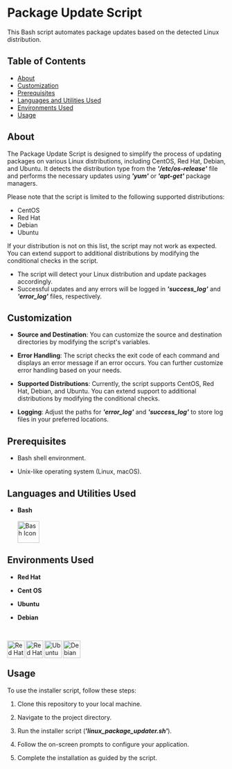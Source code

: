 # Package Update Script

This Bash script automates package updates based on the detected Linux distribution.

## Table of Contents

- [About](#about)
- [Customization](#customization)
- [Prerequisites](#prerequisites)
- [Languages and Utilities Used](#languages-and-utilities-used)
- [Environments Used](#environments-used)
- [Usage](#usage)


## About

The Package Update Script is designed to simplify the process of updating packages on various Linux distributions, including CentOS, Red Hat, Debian, and Ubuntu. It detects the distribution type from the ***'/etc/os-release'*** file and performs the necessary updates using ***'yum'*** or ***'apt-get'*** package managers.

Please note that the script is limited to the following supported distributions:

- CentOS
- Red Hat
- Debian
- Ubuntu

If your distribution is not on this list, the script may not work as expected. You can extend support to additional distributions by modifying the conditional checks in the script.

- The script will detect your Linux distribution and update packages accordingly.
- Successful updates and any errors will be logged in ***'success_log'*** and ***'error_log'*** files, respectively.

## Customization

- **Source and Destination**: You can customize the source and destination directories by modifying the script's variables.

- **Error Handling**: The script checks the exit code of each command and displays an error message if an error occurs. You can further customize error handling based on your needs.

- **Supported Distributions**: Currently, the script supports CentOS, Red Hat, Debian, and Ubuntu. You can extend support to additional distributions by modifying the conditional checks.

- **Logging**: Adjust the paths for ***'error_log'*** and ***'success_log'*** to store log files in your preferred locations.

## Prerequisites

- Bash shell environment.

- Unix-like operating system (Linux, macOS).

## Languages and Utilities Used
- **Bash**
  <br><br>
[<img align="left" alt="Bash Icon" width="50px" src="https://upload.wikimedia.org/wikipedia/commons/4/4b/Bash_Logo_Colored.svg" />][bash]

[bash]: https://www.gnu.org/software/bash/
  <br><br>

## Environments Used

- **Red Hat**
- **Cent OS**
- **Ubuntu**
- **Debian**
  
   <br> 
[<img align="left" alt="Red Hat Icon" width="40px" src="https://upload.wikimedia.org/wikipedia/commons/d/d8/Red_Hat_logo.svg" />][red_hat]
[<img align="left" alt="Red Hat Icon" width="40px" src="https://upload.wikimedia.org/wikipedia/commons/6/63/CentOS_color_logo.svg" />][cent_os]
[<img align="left" alt="Ubuntu Icon" width="40px" src="https://upload.wikimedia.org/wikipedia/commons/9/9e/UbuntuCoF.svg" />][ubuntu]
[<img align="left" alt="Debian Icon" width="40px" src="https://upload.wikimedia.org/wikipedia/commons/4/4a/Debian-OpenLogo.svg" />][debian]

[red_hat]: https://www.redhat.com/
[cent_os]: https://www.centos.org/
[ubuntu]: https://ubuntu.com/
[debian]: https://www.debian.org/
<br><br>

## Usage

To use the installer script, follow these steps:

1. Clone this repository to your local machine.

2. Navigate to the project directory.

3. Run the installer script (***'linux_package_updater.sh'***).

4. Follow the on-screen prompts to configure your application.

5. Complete the installation as guided by the script.
